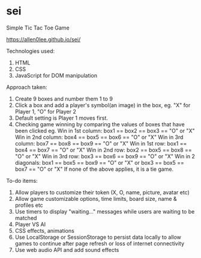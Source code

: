 # sei

Simple Tic Tac Toe Game

https://allen0lee.github.io/sei/

Technologies used:
1. HTML
2. CSS
3. JavaScript for DOM manipulation

Approach taken:
1. Create 9 boxes and number them 1 to 9
2. Click a box and add a player's symbol(an image) in the box,
   eg. "X" for Player 1, "O" for Player 2
3. Default setting is Player 1 moves first.
4. Checking game winning by comparing the values of boxes that have been clicked
   eg. Win in 1st column: box1 == box2 == box3 == "O" or "X"
       Win in 2nd column: box4 == box5 == box6 == "O" or "X"
       Win in 3rd column: box7 == box8 == box9 == "O" or "X"
       Win in 1st row: box1 == box4 == box7 == "O" or "X" 
       Win in 2nd row: box2 == box5 == box8 == "O" or "X" 
       Win in 3rd row: box3 == box6 == box9 == "O" or "X" 
       Win in 2 diagonals: box1 == box5 == box9 == "O" or "X"
                        or box3 == box5 == box7 == "O" or "X" 
       If none of the above applies, it is a tie game.

To-do items:
1. Allow players to customize their token (X, O, name, picture, avatar etc)
2. Allow game customizable options, time limits, board size, name & profiles etc
3. Use timers to display "waiting..." messages while users are waiting to be matched
4. Player VS AI
5. CSS effects, animations
6. Use LocalStorage or SessionStorage to persist data locally to allow games to continue after page refresh or loss of internet connectivity
7. Use web audio API and add sound effects
